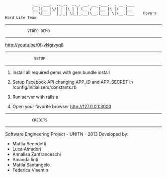                 .__ .___.  .._..  .._. __. __ .___.  . __ .___
                [__)[__ |\/| | |\ | | (__ /  `[__ |\ |/  `[__
                |  \[___|  |_|_| \|_|_.__)\__.[___| \|\__.[___    Povo's Hard Life Team



 ----------------------------------------
              VIDEO DEMO
 ----------------------------------------

http://youtu.be/0f-vNgtvyq8


 ----------------------------------------
                 SETUP
 ----------------------------------------

 1)  Install all required gems with
     gem bundle install

 2) Setup Facebook API changing APP_ID and APP_SECRET in
    /config/initializers/constants.rb

 3) Run server with
    rails s

 4) Open your favorite browser
    http://127.0.0.1:3000



 ----------------------------------------
                CREDITS
 ----------------------------------------

 Software Engineering Project - UNITN - 2013
 Developed by:

 - Mattia Benedetti
 - Luca Amadori
 - Annalisa Zanfranceschi
 - Amanda Iiriti
 - Mattia Santangelo
 - Federica Visentin


